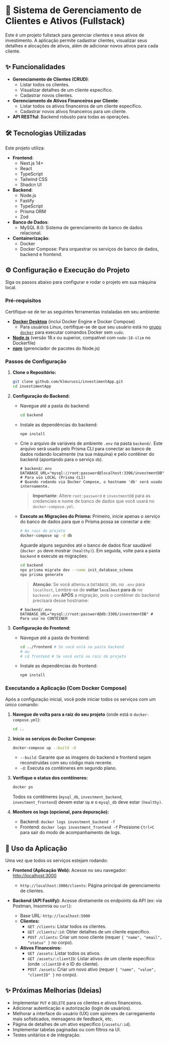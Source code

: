 # 🚀 Sistema de Gerenciamento de Clientes e Ativos (Fullstack)

Este é um projeto fullstack para gerenciar clientes e seus ativos de investimento. A aplicação permite cadastrar clientes, visualizar seus detalhes e alocações de ativos, além de adicionar novos ativos para cada cliente.

## ✨ Funcionalidades

* **Gerenciamento de Clientes (CRUD)**:
    * Listar todos os clientes.
    * Visualizar detalhes de um cliente específico.
    * Cadastrar novos clientes.
* **Gerenciamento de Ativos Financeiros por Cliente**:
    * Listar todos os ativos financeiros de um cliente específico.
    * Cadastrar novos ativos financeiros para um cliente.
* **API RESTful**: Backend robusto para todas as operações.

## 🛠️ Tecnologias Utilizadas

Este projeto utiliza:

* **Frontend**:
    * Next.js 14+
    * React
    * TypeScript
    * Tailwind CSS
    * Shadcn UI
* **Backend**:
    * Node.js
    * Fastify
    * TypeScript
    * Prisma ORM
    * Zod
* **Banco de Dados**:
    * MySQL 8.0: Sistema de gerenciamento de banco de dados relacional.
* **Containerização**:
    * Docker
    * Docker Compose: Para orquestrar os serviços de banco de dados, backend e frontend.

## ⚙️ Configuração e Execução do Projeto

Siga os passos abaixo para configurar e rodar o projeto em sua máquina local.

### Pré-requisitos

Certifique-se de ter as seguintes ferramentas instaladas em seu ambiente:

* [**Docker Desktop**](https://www.docker.com/products/docker-desktop) (inclui Docker Engine e Docker Compose)
    * Para usuários Linux, certifique-se de que seu usuário está no [grupo `docker`](https://docs.docker.com/engine/install/linux-postinstall/) para executar comandos Docker sem `sudo`.
* [**Node.js**](https://nodejs.org/en) (versão 18.x ou superior, compatível com `node:18-slim` no Dockerfile)
* [**npm**](https://www.npmjs.com/) (gerenciador de pacotes do Node.js)

### Passos de Configuração

1.  **Clone o Repositório:**
    ```bash
    git clone github.com/klmurussi/investimentApp.git
    cd investimentApp
    ```

2.  **Configuração do Backend:**
    * Navegue até a pasta do backend:
        ```bash
        cd backend
        ```
    * Instale as dependências do backend:
        ```bash
        npm install
        ```
    * Crie o arquivo de variáveis de ambiente `.env` na pasta `backend/`. Este arquivo será usado pelo Prisma CLI para conectar ao banco de dados rodando localmente (na sua máquina) e pelo contêiner do backend (apontando para o serviço `db`).

        ```dotenv
        # backend/.env
        DATABASE_URL="mysql://root:password@localhost:3306/investmentDB" # Para uso LOCAL (Prisma CLI)
        # Quando rodando via Docker Compose, o hostname 'db' será usado internamente.
        ```
        > **Importante**: Altere `root:password` e `investmentDB` para as credenciais e nome de banco de dados que você usará no `docker-compose.yml`.

    * **Execute as Migrações do Prisma:**
        Primeiro, inicie apenas o serviço do banco de dados para que o Prisma possa se conectar a ele:
        ```bash
        # Na raiz do projeto
        docker-compose up -d db
        ```
        Aguarde alguns segundos até o banco de dados ficar saudável (`docker ps` deve mostrar `(healthy)`).
        Em seguida, volte para a pasta `backend` e execute as migrações:
        ```bash
        cd backend
        npx prisma migrate dev --name init_database_schema
        npx prisma generate
        ```
        > **Atenção**: Se você alterou a `DATABASE_URL` no `.env` para `localhost`, Lembre-se de **voltar `localhost` para `db`** no `backend/.env` **APÓS** a migração, pois o contêiner do backend precisará desse hostname:
        ```dotenv
        # backend/.env
        DATABASE_URL="mysql://root:password@db:3306/investmentDB" # Para uso no CONTÊINER
        ```

3.  **Configuração do Frontend:**
    * Navegue até a pasta do frontend:
        ```bash
        cd ../frontend # Se você está na pasta backend
        # ou
        # cd frontend # Se você está na raiz do projeto
        ```
    * Instale as dependências do frontend:
        ```bash
        npm install
        ```

### Executando a Aplicação (Com Docker Compose)

Após a configuração inicial, você pode iniciar todos os serviços com um único comando:

1.  **Navegue de volta para a raiz do seu projeto** (onde está o `docker-compose.yml`):
    ```bash
    cd ..
    ```

2.  **Inicie os serviços do Docker Compose:**
    ```bash
    docker-compose up --build -d
    ```
    * `--build`: Garante que as imagens do backend e frontend sejam reconstruídas com seu código mais recente.
    * `-d`: Executa os contêineres em segundo plano.

3.  **Verifique o status dos contêineres:**
    ```bash
    docker ps
    ```
    Todos os contêineres (`mysql_db`, `investment_backend`, `investment_frontend`) devem estar `Up` e o `mysql_db` deve estar `(healthy)`.

4.  **Monitore os logs (opcional, para depuração):**
    * Backend: `docker logs investment_backend -f`
    * Frontend: `docker logs investment_frontend -f`
    Pressione `Ctrl+C` para sair do modo de acompanhamento de logs.

## 🚀 Uso da Aplicação

Uma vez que todos os serviços estejam rodando:

* **Frontend (Aplicação Web):**
    Acesse no seu navegador: [http://localhost:3000](http://localhost:3000)
    * `http://localhost:3000/clients`: Página principal de gerenciamento de clientes.

* **Backend (API Fastify):**
    Acesse diretamente os endpoints da API (ex: via Postman, Insomnia ou `curl`):
    * Base URL: `http://localhost:5000`
    * **Clientes:**
        * `GET /clients`: Listar todos os clientes.
        * `GET /clients/:id`: Obter detalhes de um cliente específico.
        * `POST /clients`: Criar um novo cliente (requer `{ "name", "email", "status" }` no corpo).
    * **Ativos Financeiros:**
        * `GET /assets`: Listar todos os ativos.
        * `GET /assets/:clientID`: Listar ativos de um cliente específico (onde `:clientID` é o ID do cliente).
        * `POST /assets`: Criar um novo ativo (requer `{ "name", "value", "clientID" }` no corpo).

## ✨ Próximas Melhorias (Ideias)

* Implementar `PUT` e `DELETE` para os clientes e ativos financeiros.
* Adicionar autenticação e autorização (login de usuários).
* Melhorar a interface do usuário (UX) com spinners de carregamento mais sofisticados, mensagens de feedback, etc.
* Página de detalhes de um ativo específico (`/assets/:id`).
* Implementar tabelas paginadas ou com filtros na UI.
* Testes unitários e de integração.